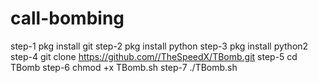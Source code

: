 # call-bombing
step-1 pkg install git
step-2 pkg install python
step-3 pkg install python2
step-4 git clone https://github.com//TheSpeedX/TBomb.git
step-5 cd TBomb
step-6 chmod +x TBomb.sh
step-7 ./TBomb.sh
